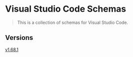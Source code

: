 # Visual Studio Code Schemas

>This is a collection of schemas for Visual Studio Code\.

## Versions
[v1\.68\.1](v1\.68\.1)
